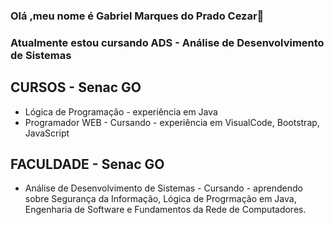### Olá ,meu nome é Gabriel Marques do Prado Cezar👋
### Atualmente estou cursando ADS - Análise de Desenvolvimento de Sistemas 

## CURSOS - Senac GO 
   - Lógica de Programação - experiência em Java
   - Programador WEB - Cursando - experiência em VisualCode, Bootstrap, JavaScript 
  
## FACULDADE - Senac GO 
   - Análise de Desenvolvimento de Sistemas - Cursando - aprendendo sobre Segurança da Informação, Lógica de Progrmação em Java, Engenharia de Software e
      Fundamentos da Rede de Computadores.
      
   
